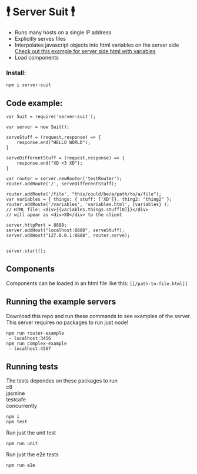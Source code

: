 
# 🕴️ Server Suit 🕴️
* Runs many hosts on a single IP address
* Explicitly serves files
* Interpolates javascript objects into html variables on the server side  
[Check out this example for server side html with variables](/example/complex-data) 
* Load components 

### Install:
``` 
npm i server-suit 
```

## Code example:
```
var Suit = require('server-suit');

var server = new Suit();

serveStuff = (request,response) => {
    response.end("HELLO WORLD");
}

serveDifferentStuff = (request,response) => {
    response.end("XD <3 XD");
}

var router = server.newRouter('testRouter');
router.addRoute('/', serveDifferentStuff);

router.addRoute('/file', "this/could/be/a/path/to/a/file");
var variables = { things: { stuff: ['XD']}, thing2: "thing2" };
router.addRoute('/variables', 'variables.html', {variables} );
// HTML file: <div>{{variables.things.stuff[0]}}</div>
// will apear as <div>XD</div> to the client

server.httpPort = 8888;  
server.addHost("localhost:8888", serveStuff);  
server.addHost("127.0.0.1:8888", router.serve);    


server.start();
```
## Components
Components can be loaded in an html file like this:
``` [[/path-to-file.html]] ```

## Running the example servers
Download this repo and run these commands to see examples of the server.  
This server requires no packages to run just node!
```
npm run router-example
 - localhost:3456
npm run complex-example
 - localhost:4567
```

## Running tests
The tests dependes on these packages to run  
    c8  
    jasmine  
    testcafe  
    concurrently
    
```
npm i
npm test
```
Run just the unit test
```
npm run unit
```

Run just the e2e tests
```
npm run e2e
```
